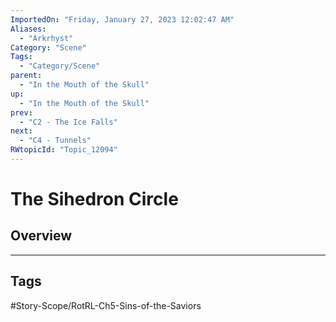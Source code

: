 ```yaml
---
ImportedOn: "Friday, January 27, 2023 12:02:47 AM"
Aliases:
  - "Arkrhyst"
Category: "Scene"
Tags:
  - "Category/Scene"
parent:
  - "In the Mouth of the Skull"
up:
  - "In the Mouth of the Skull"
prev:
  - "C2 - The Ice Falls"
next:
  - "C4 - Tunnels"
RWtopicId: "Topic_12094"
---
```

# The Sihedron Circle
## Overview

---
## Tags
#Story-Scope/RotRL-Ch5-Sins-of-the-Saviors

